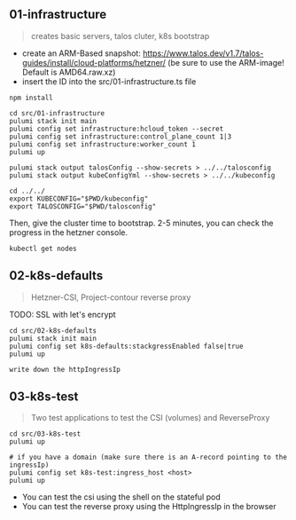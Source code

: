 
## 01-infrastructure
> creates basic servers, talos cluter, k8s bootstrap
* create an ARM-Based snapshot: https://www.talos.dev/v1.7/talos-guides/install/cloud-platforms/hetzner/ (be sure to use the ARM-image! Default is AMD64.raw.xz)
* insert the ID into the src/01-infrastructure.ts file
```
npm install

cd src/01-infrastructure
pulumi stack init main
pulumi config set infrastructure:hcloud_token --secret 
pulumi config set infrastructure:control_plane_count 1|3
pulumi config set infrastructure:worker_count 1
pulumi up 

pulumi stack output talosConfig --show-secrets > ../../talosconfig
pulumi stack output kubeConfigYml --show-secrets > ../../kubeconfig

cd ../../
export KUBECONFIG="$PWD/kubeconfig"
export TALOSCONFIG="$PWD/talosconfig"
```
Then, give the cluster time to bootstrap. 2-5 minutes, you can check the progress in the hetzner console.

```
kubectl get nodes
```

## 02-k8s-defaults
> Hetzner-CSI, Project-contour reverse proxy

TODO: SSL with let's encrypt

```
cd src/02-k8s-defaults
pulumi stack init main
pulumi config set k8s-defaults:stackgressEnabled false|true
pulumi up

write down the httpIngressIp
```

## 03-k8s-test
> Two test applications to test the CSI (volumes) and ReverseProxy

```
cd src/03-k8s-test
pulumi up

# if you have a domain (make sure there is an A-record pointing to the ingressIp)
pulumi config set k8s-test:ingress_host <host>
pulumi up
```

* You can test the csi using the shell on the stateful pod
* You can test the reverse proxy using the HttpIngressIp in the browser